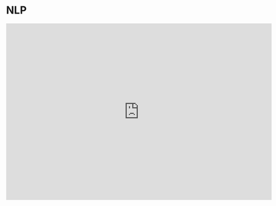 # NLP

<iframe width="720" height="480" src="https://www.youtube.com/embed/WTrDABM5aCU" frameborder="0" allow="accelerometer; autoplay; clipboard-write; encrypted-media; gyroscope; picture-in-picture; web-share" referrerpolicy="strict-origin-when-cross-origin" allowfullscreen></iframe>
